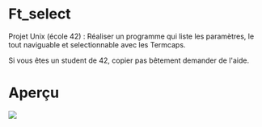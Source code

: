 # Ft_select
Projet Unix (école 42) : 
Réaliser un programme qui liste les paramètres, le tout naviguable et selectionnable avec les Termcaps.

Si vous êtes un student de 42, copier pas bêtement demander de l'aide.

# Aperçu
<img src="http://img15.hostingpics.net/pics/193623ScreenShot20160706at102738.png" />
